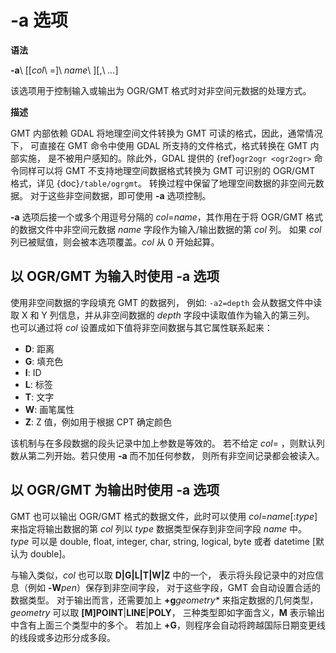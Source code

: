 # -a 选项

**语法**

**-a**\ [[*col*\ =]\ *name*\ ][,\ *...*]

该选项用于控制输入或输出为 OGR/GMT 格式时对非空间元数据的处理方式。

**描述**

GMT 内部依赖 GDAL 将地理空间文件转换为 GMT 可读的格式，因此，通常情况下，
可直接在 GMT 命令中使用 GDAL 所支持的文件格式，格式转换在 GMT 内部实施，
是不被用户感知的。除此外，GDAL 提供的 {ref}`ogr2ogr <ogr2ogr>`
命令同样可以将 GMT 不支持地理空间数据格式转换为 GMT 可识别的
OGR/GMT 格式，详见 {doc}`/table/ogrgmt`。
转换过程中保留了地理空间数据的非空间元数据。
对于这些非空间数据，即可使用 **-a** 选项控制。

**-a** 选项后接一个或多个用逗号分隔的 *col*=*name*，其作用在于将 OGR/GMT
格式的数据文件中非空间元数据 *name* 字段作为输入/输出数据的第 *col* 列。
如果 *col* 列已被赋值，则会被本选项覆盖。*col* 从 0 开始起算。

## 以 OGR/GMT 为输入时使用 **-a** 选项

使用非空间数据的字段填充 GMT 的数据列，
例如: `-a2=depth` 会从数据文件中读取 X 和 Y 列信息，并从非空间数据的
*depth* 字段中读取值作为输入的第三列。
也可以通过将 *col* 设置成如下值将非空间数据与其它属性联系起来：

- **D**: 距离
- **G**: 填充色
- **I**: ID
- **L**: 标签
- **T**: 文字
- **W**: 画笔属性
- **Z**: Z 值，例如用于根据 CPT 确定颜色

该机制与在多段数据的段头记录中加上参数是等效的。
若不给定 *col*= ，则默认列数从第二列开始。若只使用 **-a** 而不加任何参数，
则所有非空间记录都会被读入。

## 以 OGR/GMT 为输出时使用 **-a** 选项

GMT 也可以输出 OGR/GMT 格式的数据文件，此时可以使用 *col*=*name*[:*type*]
来指定将输出数据的第 *col* 列以 *type* 数据类型保存到非空间字段 *name* 中。
*type* 可以是 double, float, integer, char, string, logical, byte 或者
datetime [默认为 double]。

与输入类似，*col* 也可以取 **D|G|L|T|W|Z** 中的一个，
表示将头段记录中的对应信息（例如 **-W**_pen_）保存到非空间字段，
对于这些字段，GMT 会自动设置合适的数据类型。
对于输出而言，还需要加上 **+g**_geometry*_ 来指定数据的几何类型，
*geometry* 可以取 **[M]POINT**|**LINE**|**POLY**，
三种类型即如字面含义，**M** 表示输出中含有上面三个类型中的多个。
若加上 **+G**，则程序会自动将跨越国际日期变更线的线段或多边形分成多段。
